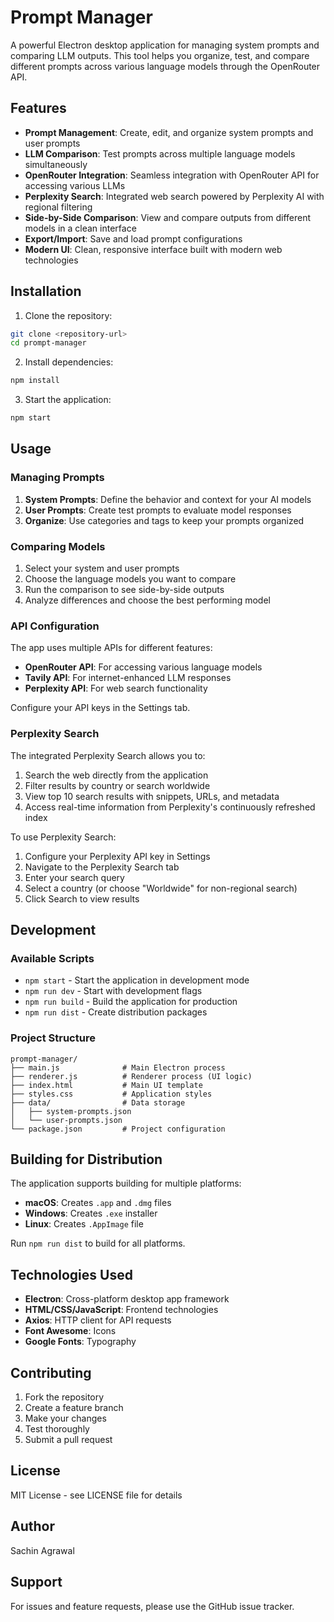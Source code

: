 # Prompt Manager

A powerful Electron desktop application for managing system prompts and comparing LLM outputs. This tool helps you organize, test, and compare different prompts across various language models through the OpenRouter API.

## Features

- **Prompt Management**: Create, edit, and organize system prompts and user prompts
- **LLM Comparison**: Test prompts across multiple language models simultaneously
- **OpenRouter Integration**: Seamless integration with OpenRouter API for accessing various LLMs
- **Perplexity Search**: Integrated web search powered by Perplexity AI with regional filtering
- **Side-by-Side Comparison**: View and compare outputs from different models in a clean interface
- **Export/Import**: Save and load prompt configurations
- **Modern UI**: Clean, responsive interface built with modern web technologies

## Installation

1. Clone the repository:
```bash
git clone <repository-url>
cd prompt-manager
```

2. Install dependencies:
```bash
npm install
```

3. Start the application:
```bash
npm start
```

## Usage

### Managing Prompts

1. **System Prompts**: Define the behavior and context for your AI models
2. **User Prompts**: Create test prompts to evaluate model responses
3. **Organize**: Use categories and tags to keep your prompts organized

### Comparing Models

1. Select your system and user prompts
2. Choose the language models you want to compare
3. Run the comparison to see side-by-side outputs
4. Analyze differences and choose the best performing model

### API Configuration

The app uses multiple APIs for different features:
- **OpenRouter API**: For accessing various language models
- **Tavily API**: For internet-enhanced LLM responses
- **Perplexity API**: For web search functionality

Configure your API keys in the Settings tab.

### Perplexity Search

The integrated Perplexity Search allows you to:
1. Search the web directly from the application
2. Filter results by country or search worldwide
3. View top 10 search results with snippets, URLs, and metadata
4. Access real-time information from Perplexity's continuously refreshed index

To use Perplexity Search:
1. Configure your Perplexity API key in Settings
2. Navigate to the Perplexity Search tab
3. Enter your search query
4. Select a country (or choose "Worldwide" for non-regional search)
5. Click Search to view results

## Development

### Available Scripts

- `npm start` - Start the application in development mode
- `npm run dev` - Start with development flags
- `npm run build` - Build the application for production
- `npm run dist` - Create distribution packages

### Project Structure

```
prompt-manager/
├── main.js              # Main Electron process
├── renderer.js          # Renderer process (UI logic)
├── index.html           # Main UI template
├── styles.css           # Application styles
├── data/                # Data storage
│   ├── system-prompts.json
│   └── user-prompts.json
└── package.json         # Project configuration
```

## Building for Distribution

The application supports building for multiple platforms:

- **macOS**: Creates `.app` and `.dmg` files
- **Windows**: Creates `.exe` installer
- **Linux**: Creates `.AppImage` file

Run `npm run dist` to build for all platforms.

## Technologies Used

- **Electron**: Cross-platform desktop app framework
- **HTML/CSS/JavaScript**: Frontend technologies
- **Axios**: HTTP client for API requests
- **Font Awesome**: Icons
- **Google Fonts**: Typography

## Contributing

1. Fork the repository
2. Create a feature branch
3. Make your changes
4. Test thoroughly
5. Submit a pull request

## License

MIT License - see LICENSE file for details

## Author

Sachin Agrawal

## Support

For issues and feature requests, please use the GitHub issue tracker.